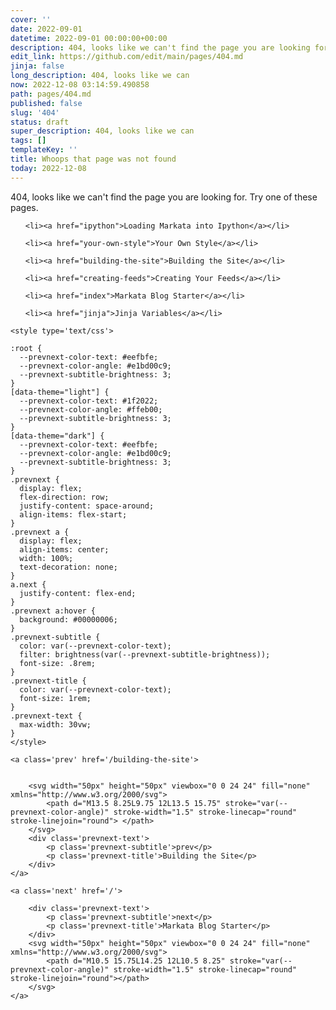 ```yaml
---
cover: ''
date: 2022-09-01
datetime: 2022-09-01 00:00:00+00:00
description: 404, looks like we can't find the page you are looking for
edit_link: https://github.com/edit/main/pages/404.md
jinja: false
long_description: 404, looks like we can
now: 2022-12-08 03:14:59.490858
path: pages/404.md
published: false
slug: '404'
status: draft
super_description: 404, looks like we can
tags: []
templateKey: ''
title: Whoops that page was not found
today: 2022-12-08
---
```


404, looks like we can't find the page you are looking for.  Try one of these
pages.

<ul>

    <li><a href="ipython">Loading Markata into Ipython</a></li>

    <li><a href="your-own-style">Your Own Style</a></li>

    <li><a href="building-the-site">Building the Site</a></li>

    <li><a href="creating-feeds">Creating Your Feeds</a></li>

    <li><a href="index">Markata Blog Starter</a></li>

    <li><a href="jinja">Jinja Variables</a></li>

</ul>
<div class='prevnext'>

    <style type='text/css'>

    :root {
      --prevnext-color-text: #eefbfe;
      --prevnext-color-angle: #e1bd00c9;
      --prevnext-subtitle-brightness: 3;
    }
    [data-theme="light"] {
      --prevnext-color-text: #1f2022;
      --prevnext-color-angle: #ffeb00;
      --prevnext-subtitle-brightness: 3;
    }
    [data-theme="dark"] {
      --prevnext-color-text: #eefbfe;
      --prevnext-color-angle: #e1bd00c9;
      --prevnext-subtitle-brightness: 3;
    }
    .prevnext {
      display: flex;
      flex-direction: row;
      justify-content: space-around;
      align-items: flex-start;
    }
    .prevnext a {
      display: flex;
      align-items: center;
      width: 100%;
      text-decoration: none;
    }
    a.next {
      justify-content: flex-end;
    }
    .prevnext a:hover {
      background: #00000006;
    }
    .prevnext-subtitle {
      color: var(--prevnext-color-text);
      filter: brightness(var(--prevnext-subtitle-brightness));
      font-size: .8rem;
    }
    .prevnext-title {
      color: var(--prevnext-color-text);
      font-size: 1rem;
    }
    .prevnext-text {
      max-width: 30vw;
    }
    </style>
    
    <a class='prev' href='/building-the-site'>
    

        <svg width="50px" height="50px" viewbox="0 0 24 24" fill="none" xmlns="http://www.w3.org/2000/svg">
            <path d="M13.5 8.25L9.75 12L13.5 15.75" stroke="var(--prevnext-color-angle)" stroke-width="1.5" stroke-linecap="round" stroke-linejoin="round"> </path>
        </svg>
        <div class='prevnext-text'>
            <p class='prevnext-subtitle'>prev</p>
            <p class='prevnext-title'>Building the Site</p>
        </div>
    </a>
    
    <a class='next' href='/'>
    
        <div class='prevnext-text'>
            <p class='prevnext-subtitle'>next</p>
            <p class='prevnext-title'>Markata Blog Starter</p>
        </div>
        <svg width="50px" height="50px" viewbox="0 0 24 24" fill="none" xmlns="http://www.w3.org/2000/svg">
            <path d="M10.5 15.75L14.25 12L10.5 8.25" stroke="var(--prevnext-color-angle)" stroke-width="1.5" stroke-linecap="round" stroke-linejoin="round"></path>
        </svg>
    </a>
  </div>